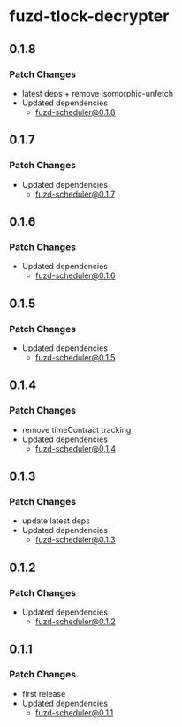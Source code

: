 # fuzd-tlock-decrypter

## 0.1.8

### Patch Changes

- latest deps + remove isomorphic-unfetch
- Updated dependencies
  - fuzd-scheduler@0.1.8

## 0.1.7

### Patch Changes

- Updated dependencies
  - fuzd-scheduler@0.1.7

## 0.1.6

### Patch Changes

- Updated dependencies
  - fuzd-scheduler@0.1.6

## 0.1.5

### Patch Changes

- Updated dependencies
  - fuzd-scheduler@0.1.5

## 0.1.4

### Patch Changes

- remove timeContract tracking
- Updated dependencies
  - fuzd-scheduler@0.1.4

## 0.1.3

### Patch Changes

- update latest deps
- Updated dependencies
  - fuzd-scheduler@0.1.3

## 0.1.2

### Patch Changes

- Updated dependencies
  - fuzd-scheduler@0.1.2

## 0.1.1

### Patch Changes

- first release
- Updated dependencies
  - fuzd-scheduler@0.1.1
